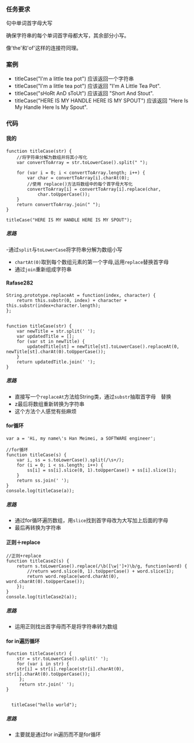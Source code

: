 ### 任务要求

句中单词首字母大写

确保字符串的每个单词首字母都大写，其余部分小写。

像'the'和'of'这样的连接符同理。

### 案例
- titleCase("I'm a little tea pot") 应该返回一个字符串
- titleCase("I'm a little tea pot") 应该返回 "I'm A Little Tea Pot".
- titleCase("sHoRt AnD sToUt") 应该返回 "Short And Stout".
- titleCase("HERE IS MY HANDLE HERE IS MY SPOUT") 应该返回 "Here Is My Handle Here Is My Spout".

### 代码

#### 我的
```
function titleCase(str) {  
    //将字符串分解为数组并将其小写化  
    var convertToArray = str.toLowerCase().split(" ");  
  
    for (var i = 0; i < convertToArray.length; i++) {  
        var char = convertToArray[i].charAt(0);  
        //使用 replace()方法将数组中的每个首字母大写化  
        convertToArray[i] = convertToArray[i].replace(char,  
            char.toUpperCase());  
    }  
    return convertToArray.join(" ");  
}  

titleCase("HERE IS MY HANDLE HERE IS MY SPOUT");

```
##### 思路
-通过`split`与`toLowerCase`将字符串分解为数组小写
- `chartAt(0)`取到每个数组元素的第一个字母,运用`replace`替换首字母
- 通过`join`重新组成字符串


#### Rafase282
```
String.prototype.replaceAt = function(index, character) {
    return this.substr(0, index) + character + this.substr(index+character.length);
};


function titleCase(str) {
    var newTitle = str.split(' ');
    var updatedTitle = [];
    for (var st in newTitle) {
        updatedTitle[st] = newTitle[st].toLowerCase().replaceAt(0, newTitle[st].charAt(0).toUpperCase());
    }
    return updatedTitle.join(' ');
}
```
##### 思路

- 直接写一个`replaceAt`方法给String类，通过`substr`抽取首字母　替换
- z最后将数组重新转换为字符串
- 这个方法个人感觉有些麻烦


#### for循环
```
var a = 'Hi, my name\'s Han Meimei, a SOFTWARE engineer';  
  
//for循环  
function titleCase(s) {  
    var i, ss = s.toLowerCase().split(/\s+/);  
    for (i = 0; i < ss.length; i++) {  
        ss[i] = ss[i].slice(0, 1).toUpperCase() + ss[i].slice(1);  
    }  
    return ss.join(' ');  
}  
console.log(titleCase(a)); 
```
##### 思路
- 通过for循环遍历数组，用`slice`找到首字母改为大写加上后面的字母
- 最后再转换为字符串

#### 正则＋replace
```
//正则+replace  
function titleCase2(s) {  
    return s.toLowerCase().replace(/\b([\w|']+)\b/g, function(word) {  
        //return word.slice(0, 1).toUpperCase() + word.slice(1);  
        return word.replace(word.charAt(0), word.charAt(0).toUpperCase());  
    });  
}  
console.log(titleCase2(a));  
```

##### 思路
- 运用正则找出首字母而不是将字符串转为数组

#### for in遍历循环
```
function titleCase(str) {
	str = str.toLowerCase().split(' ');
  	for (var i in str) { 
  	str[i] = str[i].replace(str[i].charAt(0), str[i].charAt(0).toUpperCase());
  	 }; 
  	 return str.join(' '); 
}


  titleCase("hello world");
```
##### 思路
- 主要就是通过for in遍历而不是for循环